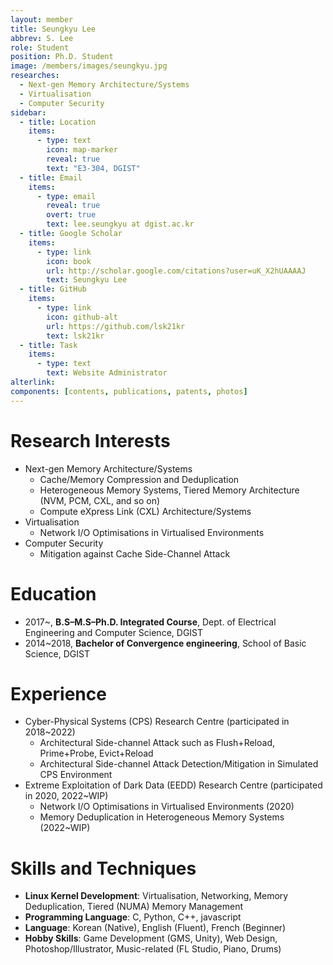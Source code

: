 ```yaml
---
layout: member
title: Seungkyu Lee
abbrev: S. Lee
role: Student
position: Ph.D. Student
image: /members/images/seungkyu.jpg
researches:
  - Next-gen Memory Architecture/Systems
  - Virtualisation
  - Computer Security
sidebar:
  - title: Location
    items:
      - type: text
        icon: map-marker
        reveal: true
        text: "E3-304, DGIST"
  - title: Email
    items:
      - type: email
        reveal: true
        overt: true
        text: lee.seungkyu at dgist.ac.kr
  - title: Google Scholar
    items:
      - type: link
        icon: book
        url: http://scholar.google.com/citations?user=uK_X2hUAAAAJ
        text: Seungkyu Lee
  - title: GitHub
    items:
      - type: link
        icon: github-alt
        url: https://github.com/lsk21kr
        text: lsk21kr
  - title: Task
    items:
      - type: text
        text: Website Administrator
alterlink: 
components: [contents, publications, patents, photos]
---
```


# Research Interests
- Next-gen Memory Architecture/Systems
  - Cache/Memory Compression and Deduplication
  - Heterogeneous Memory Systems, Tiered Memory Architecture (NVM, PCM, CXL, and so on)
  - Compute eXpress Link (CXL) Architecture/Systems
- Virtualisation
  - Network I/O Optimisations in Virtualised Environments
- Computer Security
  - Mitigation against Cache Side-Channel Attack

<div class="bigspacer"></div>

# Education
* 2017~, **B.S–M.S–Ph.D. Integrated Course**, Dept. of Electrical Engineering and Computer Science, DGIST
* 2014~2018, **Bachelor of Convergence engineering**, School of Basic Science, DGIST

<div class="bigspacer"></div>

# Experience
* Cyber-Physical Systems (CPS) Research Centre (participated in 2018~2022)
  * Architectural Side-channel Attack such as Flush+Reload, Prime+Probe, Evict+Reload
  * Architectural Side-channel Attack Detection/Mitigation in Simulated CPS Environment
* Extreme Exploitation of Dark Data (EEDD) Research Centre (participated in 2020, 2022~WIP)
  * Network I/O Optimisations in Virtualised Environments (2020)
  * Memory Deduplication in Heterogeneous Memory Systems (2022~WIP)

<div class="bigspacer"></div>

# Skills and Techniques
* **Linux Kernel Development**: Virtualisation, Networking, Memory Deduplication, Tiered (NUMA) Memory Management
* **Programming Language**: C, Python, C++, javascript
* **Language**: Korean (Native), English (Fluent), French (Beginner)
* **Hobby Skills**: Game Development (GMS, Unity), Web Design, Photoshop/Illustrator, Music-related (FL Studio, Piano, Drums)